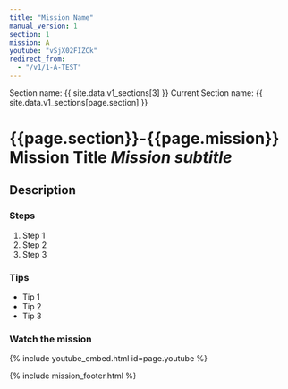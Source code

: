 ```yaml
---
title: "Mission Name"
manual_version: 1
section: 1
mission: A
youtube: "vSjX02FIZCk"
redirect_from:
  - "/v1/1-A-TEST"
---
```


Section name: {{ site.data.v1_sections[3] }}
Current Section name: {{ site.data.v1_sections[page.section] }}

# {{page.section}}-{{page.mission}} Mission Title *Mission subtitle* 

## Description

### Steps

1. Step 1
2. Step 2
3. Step 3

### Tips

* Tip 1
* Tip 2
* Tip 3

### Watch the mission

{% include youtube_embed.html id=page.youtube %}

{% include mission_footer.html %}

